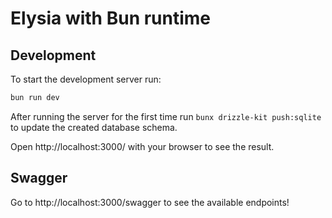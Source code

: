 # Elysia with Bun runtime

## Development
To start the development server run:
```bash
bun run dev
```

After running the server for the first time run `bunx drizzle-kit push:sqlite` to update the created database schema.

Open http://localhost:3000/ with your browser to see the result.

## Swagger
Go to http://localhost:3000/swagger to see the available endpoints!
